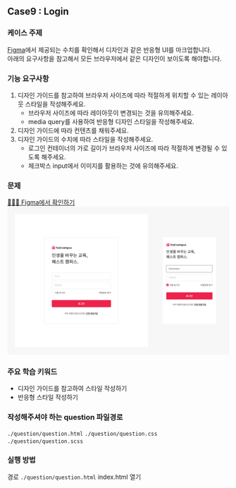 ## Case9 : Login

### 케이스 주제

[Figma](https://www.figma.com/file/9FXkniEMPgZKtJY4GwP60z/SecretCode?node-id=55%3A2)에서 제공되는 수치를 확인해서 디자인과 같은 반응형 UI를 마크업합니다.<br>
아래의 요구사항을 참고해서 모든 브라우저에서 같은 디자인이 보이도록 해야합니다.

### 기능 요구사항

1. 디자인 가이드를 참고하여 브라우저 사이즈에 따라 적절하게 위치할 수 있는 레이아웃 스타일을 작성해주세요.
   - 브라우저 사이즈에 따라 레이아웃이 변경되는 것을 유의해주세요.
   - media query를 사용하여 반응형 디자인 스타일을 작성해주세요.
2. 디자인 가이드에 따라 컨텐츠를 채워주세요.
3. 디자인 가이드의 수치에 따라 스타일을 작성해주세요.
   - 로그인 컨테이너의 가로 길이가 브라우저 사이즈에 따라 적절하게 변경될 수 있도록 해주세요.
   - 체크박스 input에서 이미지를 활용하는 것에 유의해주세요.

### 문제

[👩🏻‍🎨 Figma에서 확인하기](https://www.figma.com/file/9FXkniEMPgZKtJY4GwP60z/SecretCode?node-id=55%3A2)<br>
![example](./example.png)

### 주요 학습 키워드

- 디자인 가이드를 참고하여 스타일 작성하기
- 반응형 스타일 작성하기

### 작성해주셔야 하는 question 파일경로

`./question/question.html`
`./question/question.css`
`./question/question.scss`

### 실행 방법

경로
`./question/question.html`
index.html 열기
